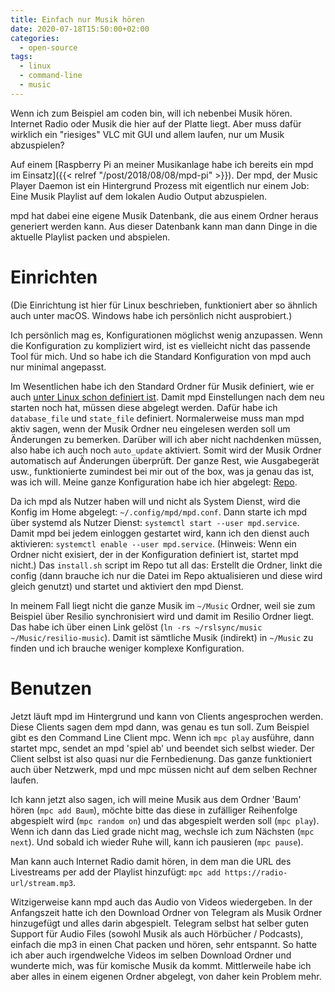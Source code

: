 ```yaml
---
title: Einfach nur Musik hören
date: 2020-07-18T15:50:00+02:00
categories:
  - open-source
tags:
  - linux
  - command-line
  - music
---
```


Wenn ich zum Beispiel am coden bin, will ich nebenbei Musik hören.
Internet Radio oder Musik die hier auf der Platte liegt.
Aber muss dafür wirklich ein "riesiges" VLC mit GUI und allem laufen, nur um Musik abzuspielen?

<!--more-->

Auf einem [Raspberry Pi an meiner Musikanlage habe ich bereits ein mpd im Einsatz]({{< relref "/post/2018/08/08/mpd-pi" >}}).
Der mpd, der Music Player Daemon ist ein Hintergrund Prozess mit eigentlich nur einem Job:
Eine Musik Playlist auf dem lokalen Audio Output abzuspielen.

mpd hat dabei eine eigene Musik Datenbank, die aus einem Ordner heraus generiert werden kann.
Aus dieser Datenbank kann man dann Dinge in die aktuelle Playlist packen und abspielen.

# Einrichten

(Die Einrichtung ist hier für Linux beschrieben, funktioniert aber so ähnlich auch unter macOS. Windows habe ich persönlich nicht ausprobiert.)

Ich persönlich mag es, Konfigurationen möglichst wenig anzupassen.
Wenn die Konfiguration zu kompliziert wird, ist es vielleicht nicht das passende Tool für mich.
Und so habe ich die Standard Konfiguration von mpd auch nur minimal angepasst.

Im Wesentlichen habe ich den Standard Ordner für Musik definiert, wie er auch [unter Linux schon definiert ist](https://wiki.archlinux.org/index.php/XDG_user_directories).
Damit mpd Einstellungen nach dem neu starten noch hat, müssen diese abgelegt werden.
Dafür habe ich `database_file` und `state_file` definiert.
Normalerweise muss man mpd aktiv sagen, wenn der Musik Ordner neu eingelesen werden soll um Änderungen zu bemerken.
Darüber will ich aber nicht nachdenken müssen, also habe ich auch noch `auto_update` aktiviert.
Somit wird der Musik Ordner automatisch auf Änderungen überprüft.
Der ganze Rest, wie Ausgabegerät usw., funktionierte zumindest bei mir out of the box, was ja genau das ist, was ich will.
Meine ganze Konfiguration habe ich hier abgelegt: [Repo](https://github.com/EdJoPaTo/LinuxScripts/blob/master/Applications/mpd/mpd.conf).

Da ich mpd als Nutzer haben will und nicht als System Dienst, wird die Konfig im Home abgelegt: `~/.config/mpd/mpd.conf`.
Dann starte ich mpd über systemd als Nutzer Dienst: `systemctl start --user mpd.service`.
Damit mpd bei jedem einloggen gestartet wird, kann ich den dienst auch aktivieren: `systemctl enable --user mpd.service`.
(Hinweis: Wenn ein Ordner nicht exisiert, der in der Konfiguration definiert ist, startet mpd nicht.)
Das `install.sh` script im Repo tut all das: Erstellt die Ordner, linkt die config (dann brauche ich nur die Datei im Repo aktualisieren und diese wird gleich genutzt) und startet und aktiviert den mpd Dienst.

In meinem Fall liegt nicht die ganze Musik im `~/Music` Ordner, weil sie zum Beispiel über Resilio synchronisiert wird und damit im Resilio Ordner liegt.
Das habe ich über einen Link gelöst (`ln -rs ~/rslsync/music ~/Music/resilio-music`).
Damit ist sämtliche Musik (indirekt) in `~/Music` zu finden und ich brauche weniger komplexe Konfiguration.

# Benutzen

Jetzt läuft mpd im Hintergrund und kann von Clients angesprochen werden.
Diese Clients sagen dem mpd dann, was genau es tun soll.
Zum Beispiel gibt es den Command Line Client mpc.
Wenn ich `mpc play` ausführe, dann startet mpc, sendet an mpd 'spiel ab' und beendet sich selbst wieder.
Der Client selbst ist also quasi nur die Fernbedienung.
Das ganze funktioniert auch über Netzwerk, mpd und mpc müssen nicht auf dem selben Rechner laufen.

Ich kann jetzt also sagen, ich will meine Musik aus dem Ordner 'Baum' hören (`mpc add Baum`), möchte bitte das diese in zufälliger Reihenfolge abgespielt wird (`mpc random on`) und das abgespielt werden soll (`mpc play`).
Wenn ich dann das Lied grade nicht mag, wechsle ich zum Nächsten (`mpc next`).
Und sobald ich wieder Ruhe will, kann ich pausieren (`mpc pause`).

Man kann auch Internet Radio damit hören, in dem man die URL des Livestreams per add der Playlist hinzufügt: `mpc add https://radio-url/stream.mp3`.

Witzigerweise kann mpd auch das Audio von Videos wiedergeben.
In der Anfangszeit hatte ich den Download Ordner von Telegram als Musik Ordner hinzugefügt und alles darin abgespielt.
Telegram selbst hat selber guten Support für Audio Files (sowohl Musik als auch Hörbücher / Podcasts), einfach die mp3 in einen Chat packen und hören, sehr entspannt.
So hatte ich aber auch irgendwelche Videos im selben Download Ordner und wunderte mich, was für komische Musik da kommt.
Mittlerweile habe ich aber alles in einem eigenen Ordner abgelegt, von daher kein Problem mehr.

